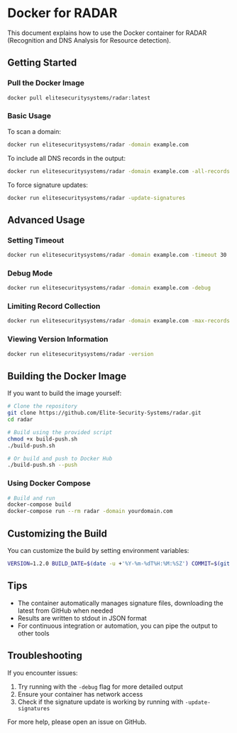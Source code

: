 # Docker for RADAR

This document explains how to use the Docker container for RADAR (Recognition and DNS Analysis for Resource detection).

## Getting Started

### Pull the Docker Image

```bash
docker pull elitesecuritysystems/radar:latest
```

### Basic Usage

To scan a domain:

```bash
docker run elitesecuritysystems/radar -domain example.com
```

To include all DNS records in the output:

```bash
docker run elitesecuritysystems/radar -domain example.com -all-records
```

To force signature updates:

```bash
docker run elitesecuritysystems/radar -update-signatures
```

## Advanced Usage

### Setting Timeout

```bash
docker run elitesecuritysystems/radar -domain example.com -timeout 30
```

### Debug Mode

```bash
docker run elitesecuritysystems/radar -domain example.com -debug
```

### Limiting Record Collection

```bash
docker run elitesecuritysystems/radar -domain example.com -max-records 2000
```

### Viewing Version Information

```bash
docker run elitesecuritysystems/radar -version
```

## Building the Docker Image

If you want to build the image yourself:

```bash
# Clone the repository
git clone https://github.com/Elite-Security-Systems/radar.git
cd radar

# Build using the provided script
chmod +x build-push.sh
./build-push.sh

# Or build and push to Docker Hub
./build-push.sh --push
```

### Using Docker Compose

```bash
# Build and run
docker-compose build
docker-compose run --rm radar -domain yourdomain.com
```

## Customizing the Build

You can customize the build by setting environment variables:

```bash
VERSION=1.2.0 BUILD_DATE=$(date -u +'%Y-%m-%dT%H:%M:%SZ') COMMIT=$(git rev-parse --short HEAD) docker-compose build
```

## Tips

- The container automatically manages signature files, downloading the latest from GitHub when needed
- Results are written to stdout in JSON format
- For continuous integration or automation, you can pipe the output to other tools

## Troubleshooting

If you encounter issues:

1. Try running with the `-debug` flag for more detailed output
2. Ensure your container has network access
3. Check if the signature update is working by running with `-update-signatures`

For more help, please open an issue on GitHub.
